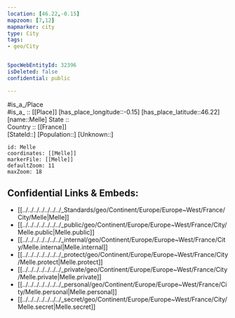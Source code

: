 ```yaml
---
location: [46.22,-0.15] 
mapzoom: [7,12] 
mapmarker: city 
type: City
tags:
- geo/City


SpocWebEntityId: 32396
isDeleted: false
confidential: public

---
```

#is_a_/Place  
#is_a_ :: [[Place]] 
[has_place_longitude::-0.15] 
[has_place_latitude::46.22] 
[name::Melle] 
State ::  
Country :: [[France]]  
[StateId::] 
[Population::] 
[Unknown::] 


```leaflet
id: Melle
coordinates: [[Melle]] 
markerFile: [[Melle]] 
defaultZoom: 11 
maxZoom: 18
```


## Confidential Links & Embeds: 
- [[../../../../../../../_Standards/geo/Continent/Europe/Europe~West/France/City/Melle|Melle]] 
- [[../../../../../../../_public/geo/Continent/Europe/Europe~West/France/City/Melle.public|Melle.public]] 
- [[../../../../../../../_internal/geo/Continent/Europe/Europe~West/France/City/Melle.internal|Melle.internal]] 
- [[../../../../../../../_protect/geo/Continent/Europe/Europe~West/France/City/Melle.protect|Melle.protect]] 
- [[../../../../../../../_private/geo/Continent/Europe/Europe~West/France/City/Melle.private|Melle.private]] 
- [[../../../../../../../_personal/geo/Continent/Europe/Europe~West/France/City/Melle.personal|Melle.personal]] 
- [[../../../../../../../_secret/geo/Continent/Europe/Europe~West/France/City/Melle.secret|Melle.secret]] 
